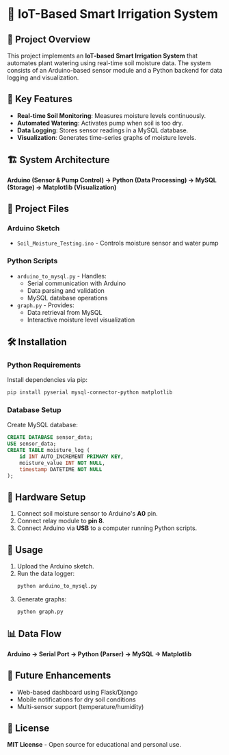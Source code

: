 # 🌱 IoT-Based Smart Irrigation System

## 📌 Project Overview  
This project implements an **IoT-based Smart Irrigation System** that automates plant watering using real-time soil moisture data. The system consists of an Arduino-based sensor module and a Python backend for data logging and visualization.

## 🎯 Key Features  
- **Real-time Soil Monitoring**: Measures moisture levels continuously.  
- **Automated Watering**: Activates pump when soil is too dry.  
- **Data Logging**: Stores sensor readings in a MySQL database.  
- **Visualization**: Generates time-series graphs of moisture levels.  

## 🏗️ System Architecture  
**Arduino (Sensor & Pump Control) → Python (Data Processing) → MySQL (Storage) → Matplotlib (Visualization)**  

## 📂 Project Files  

### Arduino Sketch  
- `Soil_Moisture_Testing.ino` - Controls moisture sensor and water pump  

### Python Scripts  
- `arduino_to_mysql.py` - Handles:  
  - Serial communication with Arduino  
  - Data parsing and validation  
  - MySQL database operations  
- `graph.py` - Provides:  
  - Data retrieval from MySQL  
  - Interactive moisture level visualization  

## 🛠️ Installation  

### Python Requirements  
Install dependencies via pip:  
```bash
pip install pyserial mysql-connector-python matplotlib
```

### Database Setup  
Create MySQL database:  
```sql
CREATE DATABASE sensor_data;
USE sensor_data;
CREATE TABLE moisture_log (
    id INT AUTO_INCREMENT PRIMARY KEY,
    moisture_value INT NOT NULL,
    timestamp DATETIME NOT NULL
);
```

## 🔌 Hardware Setup  
1. Connect soil moisture sensor to Arduino's **A0** pin.  
2. Connect relay module to **pin 8**.  
3. Connect Arduino via **USB** to a computer running Python scripts.  

## 🚀 Usage  

1. Upload the Arduino sketch.  
2. Run the data logger:  
   ```bash
   python arduino_to_mysql.py
   ```
3. Generate graphs:  
   ```bash
   python graph.py
   ```

## 📊 Data Flow  
**Arduino → Serial Port → Python (Parser) → MySQL → Matplotlib**  

## 🔮 Future Enhancements  
- Web-based dashboard using Flask/Django  
- Mobile notifications for dry soil conditions  
- Multi-sensor support (temperature/humidity)  

## 📜 License  
**MIT License** - Open source for educational and personal use.  

